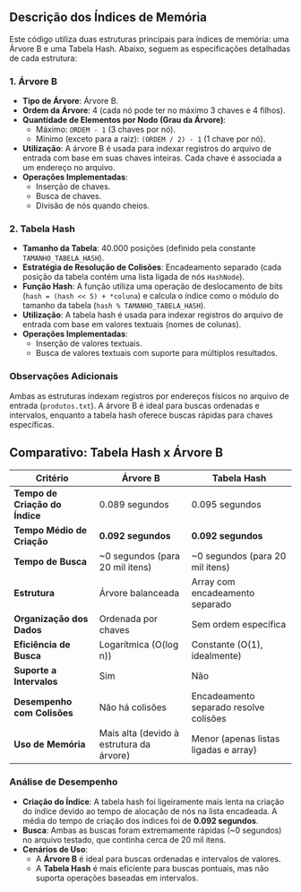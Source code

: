 ## Descrição dos Índices de Memória

Este código utiliza duas estruturas principais para índices de memória: uma Árvore B e uma Tabela Hash. Abaixo, seguem as especificações detalhadas de cada estrutura:

### 1. Árvore B
- **Tipo de Árvore**: Árvore B.
- **Ordem da Árvore**: 4 (cada nó pode ter no máximo 3 chaves e 4 filhos).
- **Quantidade de Elementos por Nodo (Grau da Árvore)**:
  - Máximo: `ORDEM - 1` (3 chaves por nó).
  - Mínimo (exceto para a raiz): `(ORDEM / 2) - 1` (1 chave por nó).
- **Utilização**: A árvore B é usada para indexar registros do arquivo de entrada com base em suas chaves inteiras. Cada chave é associada a um endereço no arquivo.
- **Operações Implementadas**:
  - Inserção de chaves.
  - Busca de chaves.
  - Divisão de nós quando cheios.

### 2. Tabela Hash
- **Tamanho da Tabela**: 40.000 posições (definido pela constante `TAMANHO_TABELA_HASH`).
- **Estratégia de Resolução de Colisões**: Encadeamento separado (cada posição da tabela contém uma lista ligada de nós `HashNode`).
- **Função Hash**: A função utiliza uma operação de deslocamento de bits (`hash = (hash << 5) + *coluna`) e calcula o índice como o módulo do tamanho da tabela (`hash % TAMANHO_TABELA_HASH`).
- **Utilização**: A tabela hash é usada para indexar registros do arquivo de entrada com base em valores textuais (nomes de colunas).
- **Operações Implementadas**:
  - Inserção de valores textuais.
  - Busca de valores textuais com suporte para múltiplos resultados.

### Observações Adicionais
Ambas as estruturas indexam registros por endereços físicos no arquivo de entrada (`produtos.txt`). A árvore B é ideal para buscas ordenadas e intervalos, enquanto a tabela hash oferece buscas rápidas para chaves específicas.

## Comparativo: Tabela Hash x Árvore B

| Critério                  | Árvore B                           | Tabela Hash                        |
|---------------------------|-------------------------------------|-------------------------------------|
| **Tempo de Criação do Índice** | 0.089 segundos                    | 0.095 segundos                    |
| **Tempo Médio de Criação**     | **0.092 segundos**               | **0.092 segundos**                |
| **Tempo de Busca**         | ~0 segundos (para 20 mil itens)    | ~0 segundos (para 20 mil itens)    |
| **Estrutura**              | Árvore balanceada                 | Array com encadeamento separado    |
| **Organização dos Dados**  | Ordenada por chaves               | Sem ordem específica               |
| **Eficiência de Busca**    | Logarítmica (O(log n))            | Constante (O(1), idealmente)       |
| **Suporte a Intervalos**   | Sim                               | Não                                |
| **Desempenho com Colisões**| Não há colisões                   | Encadeamento separado resolve colisões |
| **Uso de Memória**         | Mais alta (devido à estrutura da árvore) | Menor (apenas listas ligadas e array) |

### Análise de Desempenho
- **Criação do Índice**: A tabela hash foi ligeiramente mais lenta na criação do índice devido ao tempo de alocação de nós na lista encadeada. A média do tempo de criação dos índices foi de **0.092 segundos**.
- **Busca**: Ambas as buscas foram extremamente rápidas (~0 segundos) no arquivo testado, que continha cerca de 20 mil itens.
- **Cenários de Uso**:
  - A **Árvore B** é ideal para buscas ordenadas e intervalos de valores.
  - A **Tabela Hash** é mais eficiente para buscas pontuais, mas não suporta operações baseadas em intervalos.


